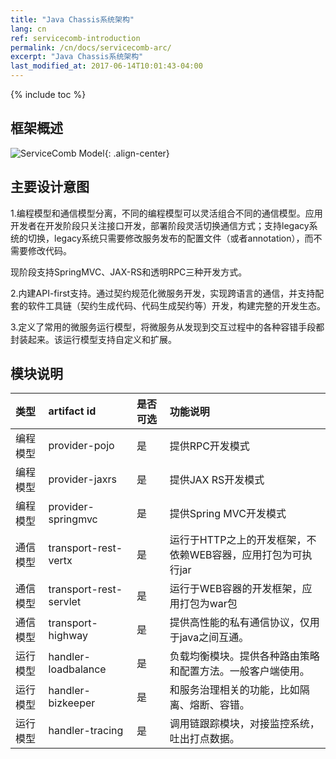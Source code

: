 ```yaml
---
title: "Java Chassis系统架构"
lang: cn
ref: servicecomb-introduction
permalink: /cn/docs/servicecomb-arc/
excerpt: "Java Chassis系统架构"
last_modified_at: 2017-06-14T10:01:43-04:00
---
```


{% include toc %}
## 框架概述
![ServiceComb Model](/assets/images/servicecomb-models.png){: .align-center}

## 主要设计意图

1.编程模型和通信模型分离，不同的编程模型可以灵活组合不同的通信模型。应用开发者在开发阶段只关注接口开发，部署阶段灵活切换通信方式；支持legacy系统的切换，legacy系统只需要修改服务发布的配置文件（或者annotation），而不需要修改代码。

现阶段支持SpringMVC、JAX-RS和透明RPC三种开发方式。

2.内建API-first支持。通过契约规范化微服务开发，实现跨语言的通信，并支持配套的软件工具链（契约生成代码、代码生成契约等）开发，构建完整的开发生态。

3.定义了常用的微服务运行模型，将微服务从发现到交互过程中的各种容错手段都封装起来。该运行模型支持自定义和扩展。

## 模块说明

| 类型 | artifact id | 是否可选 | 功能说明 |
| :--- | :--- | :--- | :--- |
| 编程模型 | provider-pojo | 是 | 提供RPC开发模式 |
| 编程模型 | provider-jaxrs | 是 | 提供JAX RS开发模式 |
| 编程模型 | provider-springmvc | 是 | 提供Spring MVC开发模式 |
| 通信模型 | transport-rest-vertx | 是 | 运行于HTTP之上的开发框架，不依赖WEB容器，应用打包为可执行jar |
| 通信模型 | transport-rest-servlet | 是 | 运行于WEB容器的开发框架，应用打包为war包 |
| 通信模型 | transport-highway | 是 | 提供高性能的私有通信协议，仅用于java之间互通。 |
| 运行模型 | handler-loadbalance | 是 | 负载均衡模块。提供各种路由策略和配置方法。一般客户端使用。 |
| 运行模型 | handler-bizkeeper | 是 | 和服务治理相关的功能，比如隔离、熔断、容错。 |
| 运行模型 | handler-tracing | 是 | 调用链跟踪模块，对接监控系统，吐出打点数据。 |
